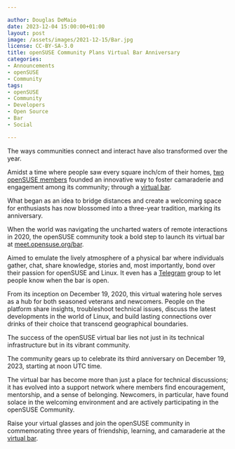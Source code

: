 ```yaml
---

author: Douglas DeMaio
date: 2023-12-04 15:00:00+01:00
layout: post
image: /assets/images/2021-12-15/Bar.jpg
license: CC-BY-SA-3.0
title: openSUSE Community Plans Virtual Bar Anniversary
categories:
- Announcements
- openSUSE
- Community
tags:
- openSUSE
- Community
- Developers
- Open Source
- Bar
- Social

---
```


The ways communities connect and interact have also transformed over the year. 

Amidst a time where people saw every square inch/cm of their homes, [two openSUSE members](https://youtu.be/YmnawYltDSQ?si=ioXDFhTtpgeN8IEI) founded an innovative way to foster camaraderie and engagement among its community; through a [virtual bar](https://youtu.be/YmnawYltDSQ?si=ioXDFhTtpgeN8IEI). 

What began as an idea to bridge distances and create a welcoming space for enthusiasts has now blossomed into a three-year tradition, marking its anniversary.

When the world was navigating the uncharted waters of remote interactions in 2020, the openSUSE community took a bold step to launch its virtual bar at [meet.opensuse.org/bar](https://meet.opensuse.org/bar). 

Aimed to emulate the lively atmosphere of a physical bar where individuals gather, chat, share knowledge, stories and, most importantly, bond over their passion for openSUSE and Linux. It even has a [Telegram](https://t.me/opensuse_bar_group) group to let people know when the bar is open.

From its inception on December 19, 2020, this virtual watering hole serves as a hub for both seasoned veterans and newcomers. People on the platform share insights, troubleshoot technical issues, discuss the latest developments in the world of Linux, and build lasting connections over drinks of their choice that transcend geographical boundaries. 

The success of the openSUSE virtual bar lies not just in its technical infrastructure but in its vibrant community. 

The community gears up to celebrate its third anniversary on December 19, 2023, starting at noon UTC time. 

The virtual bar has become more than just a place for technical discussions; it has evolved into a support network where members find encouragement, mentorship, and a sense of belonging. Newcomers, in particular, have found solace in the welcoming environment and are actively participating in the openSUSE Community.

Raise your virtual glasses and join the openSUSE community in commemorating three years of friendship, learning, and camaraderie at the [virtual bar](https://meet.opensuse.org/bar).

<meta name="openSUSE, Tumbleweed, Developers, sysadmin, user, Open Source, rolling release, gamers, superuser, distrowatch, hacker, Linux, bar community" content="HTML,CSS,XML,JavaScript">



